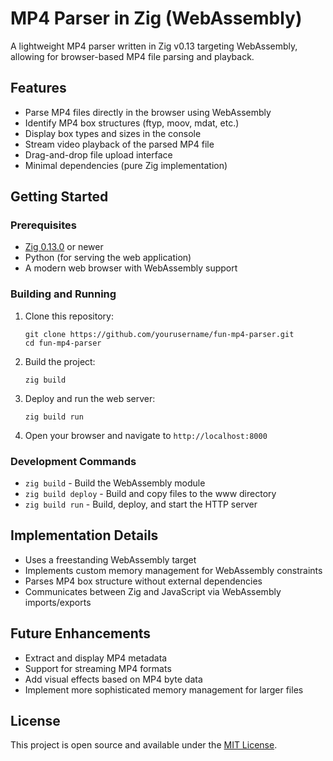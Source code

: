 # MP4 Parser in Zig (WebAssembly)

A lightweight MP4 parser written in Zig v0.13 targeting WebAssembly, allowing for browser-based MP4 file parsing and playback.

## Features

- Parse MP4 files directly in the browser using WebAssembly
- Identify MP4 box structures (ftyp, moov, mdat, etc.)
- Display box types and sizes in the console
- Stream video playback of the parsed MP4 file
- Drag-and-drop file upload interface
- Minimal dependencies (pure Zig implementation)

## Getting Started

### Prerequisites

- [Zig 0.13.0](https://ziglang.org/download/) or newer
- Python (for serving the web application)
- A modern web browser with WebAssembly support

### Building and Running

1. Clone this repository:
   ```
   git clone https://github.com/yourusername/fun-mp4-parser.git
   cd fun-mp4-parser
   ```

2. Build the project:
   ```
   zig build
   ```

3. Deploy and run the web server:
   ```
   zig build run
   ```

4. Open your browser and navigate to `http://localhost:8000`

### Development Commands

- `zig build` - Build the WebAssembly module
- `zig build deploy` - Build and copy files to the www directory
- `zig build run` - Build, deploy, and start the HTTP server

## Implementation Details

- Uses a freestanding WebAssembly target
- Implements custom memory management for WebAssembly constraints
- Parses MP4 box structure without external dependencies
- Communicates between Zig and JavaScript via WebAssembly imports/exports

## Future Enhancements

- Extract and display MP4 metadata
- Support for streaming MP4 formats
- Add visual effects based on MP4 byte data
- Implement more sophisticated memory management for larger files

## License

This project is open source and available under the [MIT License](LICENSE).
